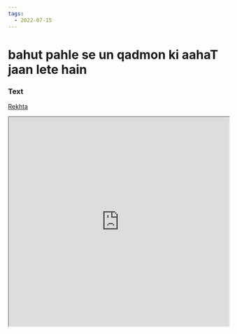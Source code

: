 ```yaml
---
tags:
  - 2022-07-15
---
```

# bahut pahle se un qadmon ki aahaT jaan lete hain

### Text
[Rekhta](https://www.rekhta.org/ghazals/bahut-pahle-se-un-qadmon-kii-aahat-jaan-lete-hain-firaq-gorakhpuri-ghazals?lang=ur)

<iframe src="https://www.rekhta.org/ghazals/bahut-pahle-se-un-qadmon-kii-aahat-jaan-lete-hain-firaq-gorakhpuri-ghazals?lang=ur" style="width:100%; height: 50vw">

### Renditions & Recitations

#### Chitra and Jagjit Singh

<iframe width="560" height="315" src="https://www.youtube.com/embed/Rfn7oLlx9Lo

https://www.youtube.com/embed/UCRJQLDadaY" title="YouTube video player" frameborder="0" allow="accelerometer; autoplay; clipboard-write; encrypted-media; gyroscope; picture-in-picture" allowfullscreen></iframe>

